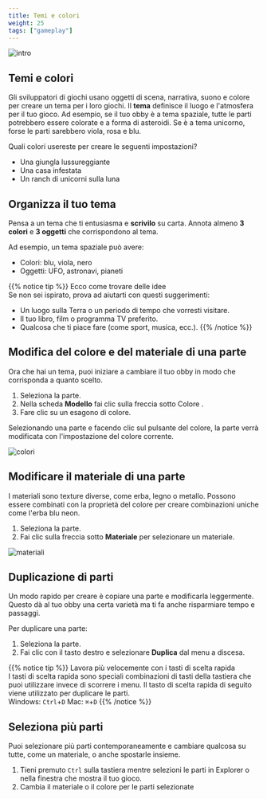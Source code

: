 ```yaml
---
title: Temi e colori
weight: 25
tags: ["gameplay"] 
---
```


![intro](IntroToStudio_heroColorsAndMaterials.jpg)

## Temi e colori

Gli sviluppatori di giochi usano oggetti di scena, narrativa, suono e colore per creare un tema per i loro giochi. Il **tema** definisce il luogo e l'atmosfera per il tuo gioco. Ad esempio, se il tuo obby è a tema spaziale, tutte le parti potrebbero essere colorate e a forma di asteroidi. Se è a tema unicorno, forse le parti sarebbero viola, rosa e blu.

Quali colori usereste per creare le seguenti impostazioni?

* Una giungla lussureggiante
* Una casa infestata
* Un ranch di unicorni sulla luna

## Organizza il tuo tema

Pensa a un tema che ti entusiasma e **scrivilo** su carta.
Annota almeno **3 colori** e **3 oggetti** che corrispondono al tema.

Ad esempio, un tema spaziale può avere:

* Colori: blu, viola, nero
* Oggetti: UFO, astronavi, pianeti

{{% notice tip %}}
Ecco come trovare delle idee  
Se non sei ispirato, prova ad aiutarti con questi suggerimenti:  
* Un luogo sulla Terra o un periodo di tempo che vorresti visitare.
* Il tuo libro, film o programma TV preferito.
* Qualcosa che ti piace fare (come sport, musica, ecc.).
{{% /notice %}}

## Modifica del colore e del materiale di una parte

Ora che hai un tema, puoi iniziare a cambiare il tuo obby in modo che corrisponda a quanto scelto.

1. Seleziona la parte.
1. Nella scheda **Modello** fai clic sulla freccia sotto Colore .
1. Fare clic su un esagono di colore.

Selezionando una parte e facendo clic sul pulsante del colore, la parte verrà modificata con l'impostazione del colore corrente.

![colori](Color_480x320.png)

## Modificare il materiale di una parte

I materiali sono texture diverse, come erba, legno o metallo. Possono essere combinati con la proprietà del colore per creare combinazioni uniche come l'erba blu neon.

1. Seleziona la parte.
1. Fai clic sulla freccia sotto **Materiale** per selezionare un materiale.

![materiali](Material_480x320.png)

## Duplicazione di parti

Un modo rapido per creare è copiare una parte e modificarla leggermente. Questo dà al tuo obby una certa varietà ma ti fa anche risparmiare tempo e passaggi.

Per duplicare una parte:

1. Seleziona la parte.
1. Fai clic con il tasto destro e selezionare **Duplica** dal menu a discesa.

{{% notice tip %}}
Lavora più velocemente con i tasti di scelta rapida  
I tasti di scelta rapida sono speciali combinazioni di tasti della tastiera che puoi utilizzare invece di scorrere i menu. Il tasto di scelta rapida di seguito viene utilizzato per duplicare le parti.  
Windows: `Ctrl`+`D` 
Mac: `⌘`+`D`
{{% /notice %}}

## Seleziona più parti

Puoi selezionare più parti contemporaneamente e cambiare qualcosa su tutte, come un materiale, o anche spostarle insieme.

1. Tieni premuto `Ctrl` sulla tastiera mentre selezioni le parti in Explorer o nella finestra che mostra il tuo gioco.
1. Cambia il materiale o il colore per le parti selezionate
